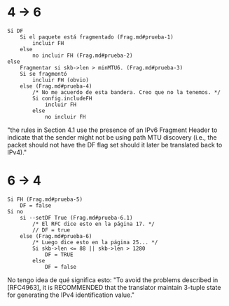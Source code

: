 # 4 -> 6

	Si DF
		Si el paquete está fragmentado (Frag.md#prueba-1)
			incluir FH
		else
			no incluir FH (Frag.md#prueba-2)
	else
		Fragmentar si skb->len > minMTU6. (Frag.md#prueba-3)
		Si se fragmentó
			incluir FH (obvio)
		else (Frag.md#prueba-4)
			/* No me acuerdo de esta bandera. Creo que no la tenemos. */
			Si config.includeFH 
				incluir FH
			else
				no incluir FH

"the rules in Section 4.1 use the presence of an IPv6 Fragment Header to indicate that the sender might not be using path MTU discovery (i.e., the packet should not have the DF flag set should it later be translated back to IPv4)."

# 6 -> 4

	Si FH (Frag.md#prueba-5)
		DF = false
	Si no
		si --setDF True (Frag.md#prueba-6.1)
			/* El RFC dice esto en la página 17. */
			// DF = true
		else (Frag.md#prueba-6)
			/* Luego dice esto en la página 25... */
			Si skb->len <= 88 || skb->len > 1280
				DF = TRUE
			else
				DF = false

No tengo idea de qué significa esto:
"To avoid the problems described in [RFC4963], it is RECOMMENDED that the translator maintain 3-tuple state for generating the IPv4 identification value."

